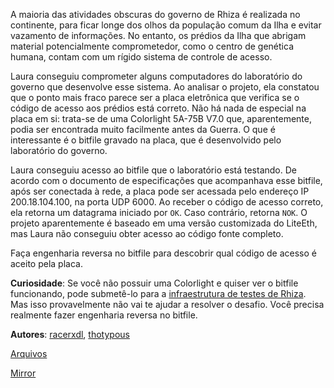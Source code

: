 A maioria das atividades obscuras do governo de Rhiza é realizada no continente, para ficar longe dos olhos da população comum da Ilha e evitar vazamento de informações. No entanto, os prédios da Ilha que abrigam material potencialmente comprometedor, como o centro de genética humana, contam com um rígido sistema de controle de acesso.

Laura conseguiu comprometer alguns computadores do laboratório do governo que desenvolve esse sistema. Ao analisar o projeto, ela constatou que o ponto mais fraco parece ser a placa eletrônica que verifica se o código de acesso aos prédios está correto. Não há nada de especial na placa em si: trata-se de uma Colorlight 5A-75B V7.0 que, aparentemente, podia ser encontrada muito facilmente antes da Guerra. O que é interessante é o bitfile gravado na placa, que é desenvolvido pelo laboratório do governo.

Laura conseguiu acesso ao bitfile que o laboratório está testando. De acordo com o documento de especificações que acompanhava esse bitfile, após ser conectada à rede, a placa pode ser acessada pelo endereço IP 200.18.104.100, na porta UDP 6000. Ao receber o código de acesso correto, ela retorna um datagrama iniciado por `OK`. Caso contrário, retorna `NOK`. O projeto aparentemente é baseado em uma versão customizada do LiteEth, mas Laura não conseguiu obter acesso ao código fonte completo.

Faça engenharia reversa no bitfile para descobrir qual código de acesso é aceito pela placa.

**Curiosidade**: Se você não possuir uma Colorlight e quiser ver o bitfile funcionando, pode submetê-lo para a [infraestrutura de testes de Rhiza](https://fpga.pwn2.win). Mas isso provavelmente não vai te ajudar a resolver o desafio. Você precisa realmente fazer engenharia reversa no bitfile.

**Autores**: [racerxdl](https://github.com/racerxdl), [thotypous](https://github.com/thotypous)

[Arquivos](https://static.pwn2win.party/the_ethernet_from_above_2d0cc1b5cf46f22db915d2cd11107f44b1914b5b598516a58ece25c97fcdc916.tar.gz)

[Mirror](https://drive.google.com/file/d/1SL62dGFCpsZ8vP-kVa-rVbSOrXYuke2F/view?usp=drivesdk)
